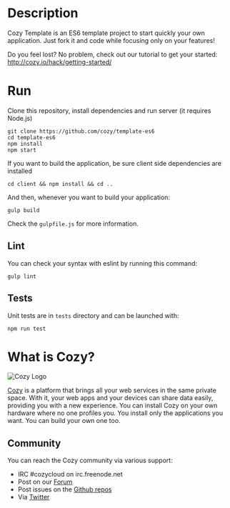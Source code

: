 # Description

Cozy Template is an ES6 template project to start quickly your own application. Just
fork it and code while focusing only on your features!

Do you feel lost? No problem, check out our tutorial to get your started:
http://cozy.io/hack/getting-started/

# Run

Clone this repository, install dependencies and run server (it requires Node.js)

    git clone https://github.com/cozy/template-es6
    cd template-es6
    npm install
    npm start

If you want to build the application, be sure client side dependencies are installed

    cd client && npm install && cd ..

And then, whenever you want to build your application:

    gulp build

Check the `gulpfile.js` for more information.

## Lint

You can check your syntax with eslint by running this command:

    gulp lint

## Tests

Unit tests are in `tests` directory and can be launched with:

    npm run test

# What is Cozy?

![Cozy Logo](https://raw.github.com/cozy/cozy-setup/gh-pages/assets/images/happycloud.png)

[Cozy](http://cozy.io) is a platform that brings all your web services in the
same private space.  With it, your web apps and your devices can share data
easily, providing you
with a new experience. You can install Cozy on your own hardware where no one
profiles you. You install only the applications you want. You can build your
own one too.

## Community

You can reach the Cozy community via various support:

* IRC #cozycloud on irc.freenode.net
* Post on our [Forum](https://forum.cozy.io)
* Post issues on the [Github repos](https://github.com/cozy/)
* Via [Twitter](http://twitter.com/mycozycloud)
